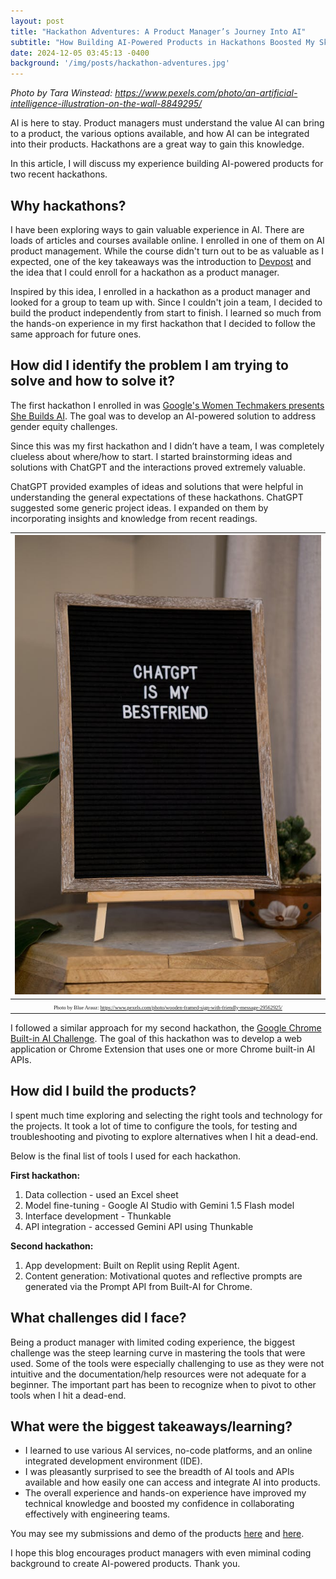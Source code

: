 ```yaml
---
layout: post
title: "Hackathon Adventures: A Product Manager’s Journey Into AI"
subtitle: "How Building AI-Powered Products in Hackathons Boosted My Skills and Confidence"
date: 2024-12-05 03:45:13 -0400
background: '/img/posts/hackathon-adventures.jpg'
---
```

*Photo by Tara Winstead: https://www.pexels.com/photo/an-artificial-intelligence-illustration-on-the-wall-8849295/*

AI is here to stay. Product managers must understand the value AI can bring to a product, the various options available, and how AI can be integrated into their products. Hackathons are a great way to gain this knowledge.
 
In this article, I will discuss my experience building AI-powered products for two recent hackathons.
 
## Why hackathons?
 
I have been exploring ways to gain valuable experience in AI. There are loads of articles and courses available online. I enrolled in one of them on AI product management. While the course didn't turn out to be as valuable as I expected, one of the key takeaways was the introduction to [Devpost](https://devpost.com/) and the idea that I could enroll for a hackathon as a product manager.
 
Inspired by this idea, I enrolled in a hackathon as a product manager and looked for a group to team up with. Since I couldn't join a team, I decided to build the product independently from start to finish. I learned so much from the hands-on experience in my first hackathon that I decided to follow the same approach for future ones.
 
## How did I identify the problem I am trying to solve and how to solve it?
 
The first hackathon I enrolled in was [Google's Women Techmakers presents She Builds AI](https://womentechmakers.devpost.com/?ref_content=default&ref_feature=challenge&ref_medium=portfolio). The goal was to develop an AI-powered solution to address gender equity challenges.
 
Since this was my first hackathon and I didn’t have a team, I was completely clueless about where/how to start. I started brainstorming ideas and solutions with ChatGPT and the interactions proved extremely valuable.
 
ChatGPT provided examples of ideas and solutions that were helpful in understanding the general expectations of these hackathons. ChatGPT suggested some generic project ideas. I expanded on them by incorporating insights and knowledge from recent readings.


|![](/img/posts/ChatGPT.jpg)| 
|:--:| 
| <span style="font-family:Papyrus; font-size:.6em;">Photo by Blue Arauz: https://www.pexels.com/photo/wooden-framed-sign-with-friendly-message-29562925/</span>|
 
I followed a similar approach for my second hackathon, the [Google Chrome Built-in AI Challenge](https://googlechromeai.devpost.com/?ref_content=default&ref_feature=challenge&ref_medium=portfolio). The goal of this hackathon was to develop a web application or Chrome Extension that uses one or more Chrome built-in AI APIs.
 
## How did I build the products?
 
I spent much time exploring and selecting the right tools and technology for the projects. It took a lot of time to configure the tools, for testing and troubleshooting and pivoting to explore alternatives when I hit a dead-end.
 
Below is the final list of tools I used for each hackathon.
 
**First hackathon:**
1. Data collection - used an Excel sheet
2. Model fine-tuning - Google AI Studio with Gemini 1.5 Flash model
3. Interface development - Thunkable
4. API integration - accessed Gemini API using Thunkable

**Second hackathon:**
1. App development: Built on Replit using Replit Agent.
2. Content generation: Motivational quotes and reflective prompts are generated via the Prompt API from Built-AI for Chrome.
 
## What challenges did I face?
 
Being a product manager with limited coding experience, the biggest challenge was the steep learning curve in mastering the tools that were used. Some of the tools were especially challenging to use as they were not intuitive and the documentation/help resources were not adequate for a beginner. The important part has been to recognize when to pivot to other tools when I hit a dead-end.
 
## What were the biggest takeaways/learning?
 
- I learned to use various AI services, no-code platforms, and an online integrated development environment (IDE).
- I was pleasantly surprised to see the breadth of AI tools and APIs available and how easily one can access and integrate AI into products.
- The overall experience and hands-on experience have improved my technical knowledge and boosted my confidence in collaborating effectively with engineering teams.
 
 
You may see my submissions and demo of the products [here](https://devpost.com/software/geniuszonequest?ref_content=user-portfolio&ref_feature=in_progress) and [here](https://devpost.com/software/everyday-echo?ref_content=user-portfolio&ref_feature=in_progress). 

I hope this blog encourages product managers with even miminal coding background to create AI-powered products. Thank you.



